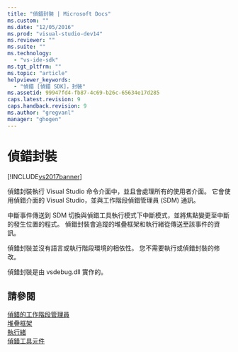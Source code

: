 ```yaml
---
title: "偵錯封裝 | Microsoft Docs"
ms.custom: ""
ms.date: "12/05/2016"
ms.prod: "visual-studio-dev14"
ms.reviewer: ""
ms.suite: ""
ms.technology: 
  - "vs-ide-sdk"
ms.tgt_pltfrm: ""
ms.topic: "article"
helpviewer_keywords: 
  - "偵錯 [偵錯 SDK]，封裝"
ms.assetid: 99947fd4-fb87-4c69-b26c-65634e17d285
caps.latest.revision: 9
caps.handback.revision: 9
ms.author: "gregvanl"
manager: "ghogen"
---
```

# 偵錯封裝
[!INCLUDE[vs2017banner](../../code-quality/includes/vs2017banner.md)]

偵錯封裝執行 Visual Studio 命令介面中，並且會處理所有的使用者介面。  它會使用偵錯介面的 Visual Studio，並與工作階段偵錯管理員 \(SDM\) 通訊。  
  
 中斷事件傳送到 SDM 切換與偵錯工具執行模式下中斷模式，並將焦點變更至中斷的發生位置的程式。  偵錯封裝會追蹤的堆疊框架和執行緒從傳送至該事件的資訊。  
  
 偵錯封裝並沒有語言或執行階段環境的相依性。  您不需要執行或偵錯封裝的修改。  
  
 偵錯封裝是由 vsdebug.dll 實作的。  
  
## 請參閱  
 [偵錯的工作階段管理員](../../extensibility/debugger/session-debug-manager.md)   
 [堆疊框架](../../extensibility/debugger/stack-frames.md)   
 [執行緒](../../extensibility/debugger/threads.md)   
 [偵錯工具元件](../../extensibility/debugger/debugger-components.md)